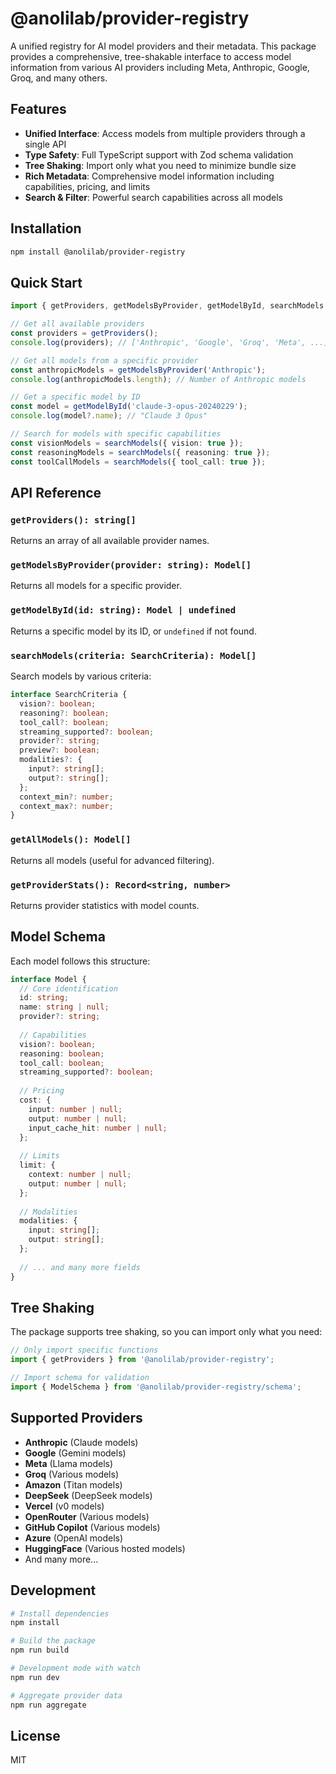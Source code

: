 # @anolilab/provider-registry

A unified registry for AI model providers and their metadata. This package provides a comprehensive, tree-shakable interface to access model information from various AI providers including Meta, Anthropic, Google, Groq, and many others.

## Features

- **Unified Interface**: Access models from multiple providers through a single API
- **Type Safety**: Full TypeScript support with Zod schema validation
- **Tree Shaking**: Import only what you need to minimize bundle size
- **Rich Metadata**: Comprehensive model information including capabilities, pricing, and limits
- **Search & Filter**: Powerful search capabilities across all models

## Installation

```bash
npm install @anolilab/provider-registry
```

## Quick Start

```typescript
import { getProviders, getModelsByProvider, getModelById, searchModels } from '@anolilab/provider-registry';

// Get all available providers
const providers = getProviders();
console.log(providers); // ['Anthropic', 'Google', 'Groq', 'Meta', ...]

// Get all models from a specific provider
const anthropicModels = getModelsByProvider('Anthropic');
console.log(anthropicModels.length); // Number of Anthropic models

// Get a specific model by ID
const model = getModelById('claude-3-opus-20240229');
console.log(model?.name); // "Claude 3 Opus"

// Search for models with specific capabilities
const visionModels = searchModels({ vision: true });
const reasoningModels = searchModels({ reasoning: true });
const toolCallModels = searchModels({ tool_call: true });
```

## API Reference

### `getProviders(): string[]`

Returns an array of all available provider names.

### `getModelsByProvider(provider: string): Model[]`

Returns all models for a specific provider.

### `getModelById(id: string): Model | undefined`

Returns a specific model by its ID, or `undefined` if not found.

### `searchModels(criteria: SearchCriteria): Model[]`

Search models by various criteria:

```typescript
interface SearchCriteria {
  vision?: boolean;
  reasoning?: boolean;
  tool_call?: boolean;
  streaming_supported?: boolean;
  provider?: string;
  preview?: boolean;
  modalities?: {
    input?: string[];
    output?: string[];
  };
  context_min?: number;
  context_max?: number;
}
```

### `getAllModels(): Model[]`

Returns all models (useful for advanced filtering).

### `getProviderStats(): Record<string, number>`

Returns provider statistics with model counts.

## Model Schema

Each model follows this structure:

```typescript
interface Model {
  // Core identification
  id: string;
  name: string | null;
  provider?: string;
  
  // Capabilities
  vision?: boolean;
  reasoning: boolean;
  tool_call: boolean;
  streaming_supported?: boolean;
  
  // Pricing
  cost: {
    input: number | null;
    output: number | null;
    input_cache_hit: number | null;
  };
  
  // Limits
  limit: {
    context: number | null;
    output: number | null;
  };
  
  // Modalities
  modalities: {
    input: string[];
    output: string[];
  };
  
  // ... and many more fields
}
```

## Tree Shaking

The package supports tree shaking, so you can import only what you need:

```typescript
// Only import specific functions
import { getProviders } from '@anolilab/provider-registry';

// Import schema for validation
import { ModelSchema } from '@anolilab/provider-registry/schema';
```

## Supported Providers

- **Anthropic** (Claude models)
- **Google** (Gemini models)
- **Meta** (Llama models)
- **Groq** (Various models)
- **Amazon** (Titan models)
- **DeepSeek** (DeepSeek models)
- **Vercel** (v0 models)
- **OpenRouter** (Various models)
- **GitHub Copilot** (Various models)
- **Azure** (OpenAI models)
- **HuggingFace** (Various hosted models)
- And many more...

## Development

```bash
# Install dependencies
npm install

# Build the package
npm run build

# Development mode with watch
npm run dev

# Aggregate provider data
npm run aggregate
```

## License

MIT 